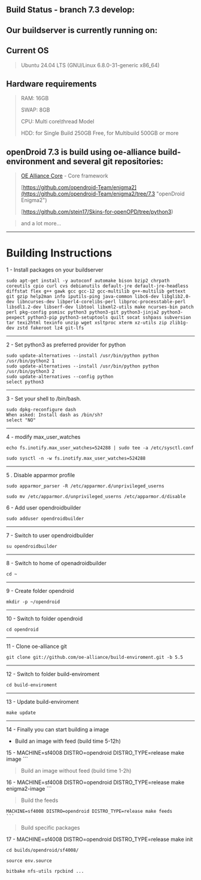 ## Build Status - branch 7.3  develop: ##

## Our buildserver is currently running on: ##

## Current OS

> Ubuntu 24.04 LTS (GNU/Linux 6.8.0-31-generic x86_64)

## Hardware requirements

> RAM:  16GB
>
> SWAP: 8GB
>
> CPU:  Multi core\thread Model
>
> HDD:  for Single Build 250GB Free, for Multibuild 500GB or more

## openDroid 7.3 is build using oe-alliance build-environment and several git repositories: ##

> [OE Alliance Core](https://github.com/oe-alliance/oe-alliance-core/tree/5.5 "OE Alliance Core") - Core framework
> 
> [https://github.com/opendroid-Team/enigma2](https://github.com/opendroid-Team/enigma2/tree/7.3 "openDroid Enigma2")
> 
> [https://github.com/stein17/Skins-for-openOPD/tree/python3)

> and a lot more...


----------

# Building Instructions #

1 - Install packages on your buildserver

    sudo apt-get install -y autoconf automake bison bzip2 chrpath coreutils cpio curl cvs debianutils default-jre default-jre-headless diffstat flex g++ gawk gcc gcc-12 gcc-multilib g++-multilib gettext git gzip help2man info iputils-ping java-common libc6-dev libglib2.0-dev libncurses-dev libperl4-corelibs-perl libproc-processtable-perl libsdl1.2-dev libserf-dev libtool libxml2-utils make ncurses-bin patch perl pkg-config psmisc python3 python3-git python3-jinja2 python3-pexpect python3-pip python3-setuptools quilt socat sshpass subversion tar texi2html texinfo unzip wget xsltproc xterm xz-utils zip zlib1g-dev zstd fakeroot lz4 git-lfs

----------
2 - Set python3 as preferred provider for python

    sudo update-alternatives --install /usr/bin/python python /usr/bin/python2 1
    sudo update-alternatives --install /usr/bin/python python /usr/bin/python3 2
    sudo update-alternatives --config python
    select python3

----------
3 - Set your shell to /bin/bash.

    sudo dpkg-reconfigure dash
    When asked: Install dash as /bin/sh?
    select "NO"

----------
4 - modify max_user_watches

    echo fs.inotify.max_user_watches=524288 | sudo tee -a /etc/sysctl.conf

    sudo sysctl -n -w fs.inotify.max_user_watches=524288

----------

5 . Disable apparmor profile

    sudo apparmor_parser -R /etc/apparmor.d/unprivileged_userns

    sudo mv /etc/apparmor.d/unprivileged_userns /etc/apparmor.d/disable



6 - Add user opendroidbuilder

    sudo adduser opendroidbuilder

----------
7 - Switch to user opendroidbuilder

    su opendroidbuilder

----------
8 - Switch to home of openadroidbuilder

    cd ~

----------
9 - Create folder opendroid

    mkdir -p ~/opendroid

----------
10 - Switch to folder opendroid

    cd opendroid

----------
11 - Clone oe-alliance git

    git clone git://github.com/oe-alliance/build-enviroment.git -b 5.5

----------
12 - Switch to folder build-enviroment

    cd build-enviroment

----------
13 - Update build-enviroment

    make update

----------
14 - Finally you can start building a image

* Build an image with feed (build time 5-12h)


15 -    MACHINE=sf4008 DISTRO=opendroid DISTRO_TYPE=release make image
    ```

> Build an image without feed (build time 1-2h)


16 -    MACHINE=sf4008 DISTRO=opendroid DISTRO_TYPE=release make enigma2-image
    ```

> Build the feeds


    MACHINE=sf4008 DISTRO=opendroid DISTRO_TYPE=release make feeds
    ```

> Build specific packages

17 -    MACHINE=sf4008 DISTRO=opendroid DISTRO_TYPE=release make init

    cd builds/opendroid/sf4008/

    source env.source

    bitbake nfs-utils rpcbind ...
